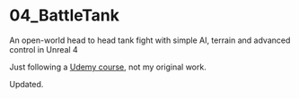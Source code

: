# 04_BattleTank

An open-world head to head tank fight with simple AI, terrain and advanced control in Unreal 4

Just following a [Udemy course](https://www.udemy.com/unrealcourse/learn/v4), not my original work. 

Updated.